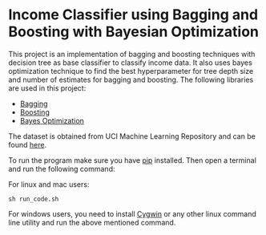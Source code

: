 # Income Classifier using Bagging and Boosting with Bayesian Optimization

This project is an implementation of bagging and boosting techniques with decision tree as base classifier to classify income data. It also uses bayes optimization technique to find the best hyperparameter for tree depth size and number of estimates for bagging and boosting. 
The following libraries are used in this project:
* [Bagging](https://scikit-learn.org/stable/modules/generated/sklearn.ensemble.BaggingClassifier.html) 
* [Boosting](https://scikit-learn.org/stable/modules/generated/sklearn.ensemble.AdaBoostClassifier.html) 
* [Bayes Optimization](https://github.com/fmfn/BayesianOptimization) 

The dataset is obtained from UCI Machine Learning Repository and can be found [here](https://archive.ics.uci.edu/ml/datasets/census+income).

To run the program make sure you have [pip](https://pip.pypa.io/en/stable/installing/) installed. Then open a terminal and run the following command: 

For linux and mac users:
```
sh run_code.sh
```
For windows users, you need to install [Cygwin](http://www.cygwin.com/) or any other linux command line utility and run the above mentioned command.



